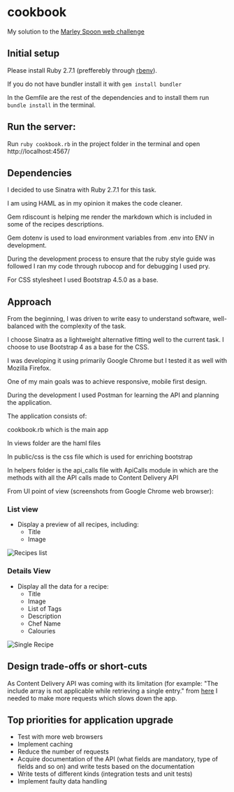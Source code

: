 # cookbook
My solution to the [Marley Spoon web challenge](https://github.com/SophiaPetrova/cookbook/blob/master/original_task.md)

## Initial setup
Please install Ruby 2.7.1 (prefferebly through [rbenv](https://github.com/rbenv/rbenv)). 

If you do not have bundler install it with `gem install bundler`

In the Gemfile are the rest of the dependencies and to install them run `bundle install` in the terminal.

## Run the server:
Run `ruby cookbook.rb` in the project folder in the terminal and open http://localhost:4567/ 

## Dependencies
I decided to use Sinatra with Ruby 2.7.1 for this task. 

I am using HAML as in my opinion it makes the code cleaner.

Gem rdiscount is helping me render the markdown which is included in some of the recipes descriptions. 

Gem dotenv is used to load environment variables from .env into ENV in development.

During the development process to ensure that the ruby style guide was followed I ran my code through rubocop and for debugging I used pry. 

For CSS stylesheet I used Bootstrap 4.5.0 as a base.

## Approach
From the beginning, I was driven to write easy to understand software, well-balanced with the complexity of the task.

I choose Sinatra as a lightweight alternative fitting well to the current task. I choose to use Bootstrap 4 as a base for the CSS. 

I was developing it using primarily Google Chrome but I tested it as well with Mozilla Firefox. 

One of my main goals was to achieve responsive, mobile first design.

During the development I used Postman for learning the API and planning the application.

The application consists of:

cookbook.rb which is the main app

In views folder are the haml files

In public/css is the css file which is used for enriching bootstrap

In helpers folder is the api_calls file with ApiCalls module in which are the methods with all the API calls made to Content Delivery API

From UI point of view (screenshots from Google Chrome web browser):
### List view
- Display a preview of all recipes, including:
  - Title
  - Image

![Recipes list](https://www.webpagescreenshot.info/image-url/XUHAIM3qO)

### Details View
- Display all the data for a recipe:
  - Title
  - Image
  - List of Tags
  - Description
  - Chef Name
  - Calouries

![Single Recipe](https://www.webpagescreenshot.info/image-url/IeZQV3g13)

## Design trade-offs or short-cuts
As Content Delivery API was coming with its limitation (for example: "The include array is not applicable while retrieving a single entry." from [here](https://www.contentful.com/developers/docs/references/content-delivery-api/#/reference/entries/entry) I needed to make more requests which slows down the app.

## Top priorities for application upgrade
- Test with more web browsers
- Implement caching
- Reduce the number of requests
- Acquire documentation of the API (what fields are mandatory, type of fields and so on) and write tests based on the documentation
- Write tests of different kinds (integration tests and unit tests)
- Implement faulty data handling
